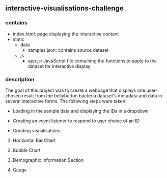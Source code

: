 ## interactive-visualisations-challenge

### contains
- index.html: page displaying the interactive content
- static
    - data
        - samples.json: contains source dataset
    - js
        - app.js: JavaScript file containing the functions to apply to the dataset for interactive display

### description

The goal of this project was to create a webpage that displays one user-chosen result from the bellybutton bacteria dataset's metadata and data in several interactive forms. The following steps were taken:

- Loading in the sample data and displaying the IDs in a dropdown

- Creating an event listener to respond to user choice of an ID

- Creating visualisations:
1. Horizontal Bar Chart

2. Bubble Chart

3. Demographic Information Section

4. Gauge